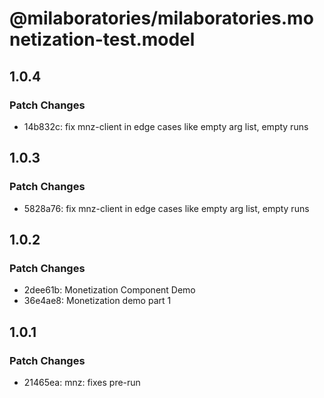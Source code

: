 # @milaboratories/milaboratories.monetization-test.model

## 1.0.4

### Patch Changes

- 14b832c: fix mnz-client in edge cases like empty arg list, empty runs

## 1.0.3

### Patch Changes

- 5828a76: fix mnz-client in edge cases like empty arg list, empty runs

## 1.0.2

### Patch Changes

- 2dee61b: Monetization Component Demo
- 36e4ae8: Monetization demo part 1

## 1.0.1

### Patch Changes

- 21465ea: mnz: fixes pre-run
